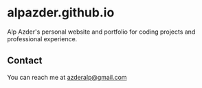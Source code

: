 # alpazder.github.io
Alp Azder's personal website and portfolio for coding projects and professional experience.
## Contact
You can reach me at azderalp@gmail.com
